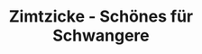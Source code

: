 ---
title: "Zimtzicke - Schönes für Schwangere"
url: /mainz/zimtzicke-schoenes-fuer-schwangere/
shop: Kleidung
---